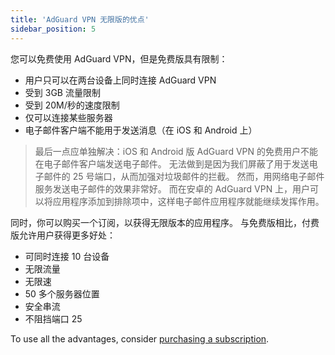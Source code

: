 ```yaml
---
title: 'AdGuard VPN 无限版的优点'
sidebar_position: 5
---
```


您可以免费使用 AdGuard VPN，但是免费版具有限制：

- 用户只可以在两台设备上同时连接 AdGuard VPN
- 受到 3GB 流量限制
- 受到 20M/秒的速度限制
- 仅可以连接某些服务器
- 电子邮件客户端不能用于发送消息（在 iOS 和 Android 上）

> 最后一点应单独解决：iOS 和 Android 版 AdGuard VPN 的免费用户不能在电子邮件客户端发送电子邮件。 无法做到是因为我们屏蔽了用于发送电子邮件的 25 号端口，从而加强对垃圾邮件的拦截。 然而，用网络电子邮件服务发送电子邮件的效果非常好。 而在安卓的 AdGuard VPN 上，用户可以将应用程序添加到排除项中，这样电子邮件应用程序就能继续发挥作用。

同时，你可以购买一个订阅，以获得无限版本的应用程序。 与免费版相比，付费版允许用户获得更多好处：

- 可同时连接 10 台设备
- 无限流量
- 无限速
- 50 多个服务器位置
- 安全串流
- 不阻挡端口 25

To use all the advantages, consider [purchasing a subscription](/general/subscription).
